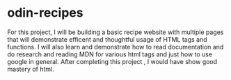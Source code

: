 # odin-recipes
For this project, I will be building a basic recipe website with multiple pages that will demonstrate efficent and thoughtful usage of HTML tags and functions. I will also learn and demonstrate how to read documentation and do research and reading MDN for various html tags and just how to use google in general. After completing this project , I would have show good mastery of html.